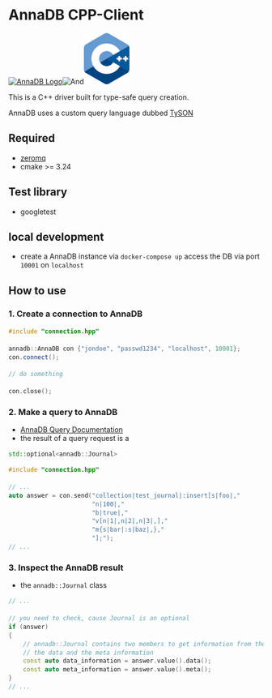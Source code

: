 # AnnaDB CPP-Client

[![AnnaDB Logo](https://annadb.dev/assets/img/logo_colored.svg)](https://annadb.dev)![And](https://cdn.iconscout.com/icon/free/png-128/mobile-keyboard-key-program-ampersand-and-11559.png)![ISO_C++_Logo.svg.png](images%2FISO_C%2B%2B_Logo.svg.png)

This is a C++ driver built for type-safe query creation.

AnnaDB uses a custom query language dubbed [TySON](https://github.com/roman-right/tyson)


## Required
- [zeromq](https://zeromq.org/download/)
- cmake >= 3.24


## Test library

- googletest

## local development
- create a AnnaDB instance via `docker-compose up` access the DB via port `10001` on `localhost`

## How to use

### 1. Create a connection to AnnaDB
```c++
#include "connection.hpp"

annadb::AnnaDB con {"jondoe", "passwd1234", "localhost", 10001};
con.connect();

// do something

con.close();
``` 
### 2. Make a query to AnnaDB
- [AnnaDB Query Documentation](https://annadb.dev/documentation/insert/)
- the result of a query request is a 
```c++
std::optional<annadb::Journal>
```
```c++
#include "connection.hpp"
        
// ...
auto answer = con.send("collection|test_journal|:insert[s|foo|,"
                       "n|100|,"
                       "b|true|,"
                       "v[n|1|,n|2|,n|3|,],"
                       "m{s|bar|:s|baz|,},"
                       "];");
// ...
```
### 3. Inspect the AnnaDB result
- the `annadb::Journal` class
```c++
// ...

// you need to check, cause Journal is an optional
if (answer) 
{
    // annadb::Journal contains two members to get information from the query
    // the data and the meta information
    const auto data_information = answer.value().data();
    const auto meta_information = answer.value().meta();
}
// ...
```

